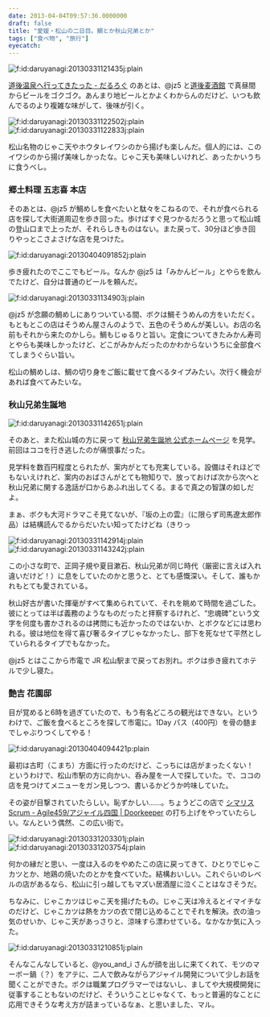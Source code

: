 ```yaml
---
date: 2013-04-04T09:57:36.0000000
draft: false
title: "愛媛・松山の二日目。鯛とか秋山兄弟とか"
tags: ["食べ物", "旅行"]
eyecatch: 
---
```

<p><span itemscope itemtype="http://schema.org/Photograph"><img src="20130331121435.jpg" alt="f:id:daruyanagi:20130331121435j:plain" title="f:id:daruyanagi:20130331121435j:plain" class="hatena-fotolife" itemprop="image"></span></p><p><a href="https://blog.daruyanagi.jp/entry/2013/04/03/080959">&#x9053;&#x5F8C;&#x6E29;&#x6CC9;&#x3078;&#x884C;&#x3063;&#x3066;&#x304D;&#x305F;&#x3063;&#x305F; - &#x3060;&#x308B;&#x308D;&#x3050;</a> のあとは、@jz5 と<a href="http://www.dogobeer.co.jp/bakusyukan.html">&#x9053;&#x5F8C;&#x9EA6;&#x9152;&#x9928;</a> で真昼間からビールをゴクゴク。あんまり地ビールとかよくわからんのだけど、いつも飲んでるのより複雑な味がして、後味が引く。</p><p><span itemscope itemtype="http://schema.org/Photograph"><img src="20130331122502.jpg" alt="f:id:daruyanagi:20130331122502j:plain" title="f:id:daruyanagi:20130331122502j:plain" class="hatena-fotolife" itemprop="image"></span><span itemscope itemtype="http://schema.org/Photograph"><img src="20130331122833.jpg" alt="f:id:daruyanagi:20130331122833j:plain" title="f:id:daruyanagi:20130331122833j:plain" class="hatena-fotolife" itemprop="image"></span></p><p>松山名物のじゃこ天やホウタレイワシのから揚げも楽しんだ。個人的には、このイワシのから揚げ美味しかったな。じゃこ天も美味しいけれど、あったかいうちに食うべし。</p>

<div class="section">
<h3>郷土料理 五志喜 本店</h3>
<p>そのあとは、@jz5 が鯛めしを食べたいと駄々をこねるので、それが食べられる店を探して大街道周辺を歩き回った。歩けばすぐ見つかるだろうと思って松山城の登山口まで上ったが、それらしきものはない。また戻って、30分ほど歩き回りやっとこさよさげな店を見つけた。</p><p><span itemscope itemtype="http://schema.org/Photograph"><img src="20130404091852.jpg" alt="f:id:daruyanagi:20130404091852j:plain" title="f:id:daruyanagi:20130404091852j:plain" class="hatena-fotolife" itemprop="image"></span></p><p>歩き疲れたのでここでもビール。なんか @jz5 は「みかんビール」とやらを飲んでたけど、自分は普通のビールを頼んだ。</p><p><span itemscope itemtype="http://schema.org/Photograph"><img src="20130331134903.jpg" alt="f:id:daruyanagi:20130331134903j:plain" title="f:id:daruyanagi:20130331134903j:plain" class="hatena-fotolife" itemprop="image"></span></p><p>@jz5 が念願の鯛めしにありついている間、ボクは鯛そうめんの方をいただく。もともとこの店はそうめん屋さんのようで、五色のそうめんが美しい。お店の名前もそれから来たのかしら。鯛もじゅるりと旨い。定食についてきたみかん寿司とやらも美味しかったけど、どこがみかんだったのかわからないうちに全部食べてしまうぐらい旨い。</p><p>松山の鯛めしは、鯛の切り身をご飯に載せて食べるタイプみたい。次行く機会があれば食べてみたいな。</p>

</div>
<div class="section">
<h3>秋山兄弟生誕地</h3>
<p><span itemscope itemtype="http://schema.org/Photograph"><img src="20130331142651.jpg" alt="f:id:daruyanagi:20130331142651j:plain" title="f:id:daruyanagi:20130331142651j:plain" class="hatena-fotolife" itemprop="image"></span></p><p>そのあと、また松山城の方に戻って <a href="http://www.akiyama-kyodai.gr.jp/">&#x79CB;&#x5C71;&#x5144;&#x5F1F;&#x751F;&#x8A95;&#x5730; &#x516C;&#x5F0F;&#x30DB;&#x30FC;&#x30E0;&#x30DA;&#x30FC;&#x30B8;</a> を見学。前回はココを行き逃したのが痛恨事だった。</p><p>見学料を数百円程度とられたが、案内がとても充実している。設備はそれほどでもないえけれど、案内のおばさんがとても物知りで、放っておけば次から次へと秋山兄弟に関する逸話が口からあふれ出してくる。まるで真之の智謀の如しだよ。</p><p>まぁ、ボクも大河ドラマこそ見てないが、『坂の上の雲』（に限らず司馬遼太郎作品）は結構読んでるからだいたい知ってたけどね（きりっ</p><p><span itemscope itemtype="http://schema.org/Photograph"><img src="20130331142914.jpg" alt="f:id:daruyanagi:20130331142914j:plain" title="f:id:daruyanagi:20130331142914j:plain" class="hatena-fotolife" itemprop="image"></span><span itemscope itemtype="http://schema.org/Photograph"><img src="20130331143242.jpg" alt="f:id:daruyanagi:20130331143242j:plain" title="f:id:daruyanagi:20130331143242j:plain" class="hatena-fotolife" itemprop="image"></span></p><p>この小さな町で、正岡子規や夏目漱石、秋山兄弟が同じ時代（厳密に言えば入れ違いだけど！）に息をしていたのかと思うと、とても感慨深い。そして、誰もかれもとても愛されている。</p><p>秋山好古が書いた揮毫がすべて集められていて、それを眺めて時間を過ごした。彼にとっては半ば義務のようなものだったと拝察するけれど、“忠魂碑”という文字を何度も書かされるのは拷問にも近かったのではないか、とボクなどには思われる。彼は地位を得て喜び奢るタイプじゃなかったし、部下を死なせて平然としていられるタイプでもなかった。</p><p>@jz5 とはここから市電で JR 松山駅まで戻ってお別れ。ボクは歩き疲れてホテルで少し寝た。</p>

</div>
<div class="section">
<h3>艶吉 花園邸</h3>
<p>目が覚めると6時を過ぎていたので、もう有名どころの観光はできない。というわけで、ご飯を食べるところを探して市電に。1Day パス（400円）を骨の髄までしゃぶりつくしてやる！</p><p><span itemscope itemtype="http://schema.org/Photograph"><img src="20130404094421.png" alt="f:id:daruyanagi:20130404094421p:plain" title="f:id:daruyanagi:20130404094421p:plain" class="hatena-fotolife" itemprop="image"></span></p><p>最初は古町（こまち）方面に行ったのだけど、こっちには店がまったくない！　というわけで、松山市駅の方に向かい、呑み屋を一人で探していた。で、ココの店を見つけてメニューをガン見しつつ、書いるかどうか吟味していた。</p><p><script>    window.twttr = (function(d, s, id) {        var js, fjs = d.getElementsByTagName(s)[0],            t = window.twttr || {};        if (d.getElementById(id)) return t;        js = d.createElement(s);        js.id = id;        js.src = "https://platform.twitter.com/widgets.js";        fjs.parentNode.insertBefore(js, fjs);        t._e = [];        t.ready = function(f) {            t._e.push(f);        };        return t;    }(document, "script", "twitter-wjs"));</script><script>    twttr.ready(function (twttr) {        var el = document.getElementsByClassName('twitter-syntax-tweet-id-318314126076174336');        for (var i=0;i<el.length;i++) {            if (!!el[i].getAttribute('data-is-tweet-loaded')){                continue;            }            el[i].setAttribute('data-is-tweet-loaded', '1');            twttr.widgets.createTweet('318314126076174336',el[i],{});        }    });</script><div class="twitter-syntax-tweet-id-318314126076174336"></div></p><p>その姿が目撃されていたらしい。恥ずかしい……。ちょうどこの店で <a href="http://agile459.doorkeeper.jp/events/3260">&#x30B7;&#x30DE;&#x30EA;&#x30B9;Scrum - Agile459/&#x30A2;&#x30B8;&#x30E3;&#x30A4;&#x30EB;&#x56DB;&#x56FD; | Doorkeeper</a> の打ち上げをやっていたらしい。なんという偶然、この広い街で。</p><p><span itemscope itemtype="http://schema.org/Photograph"><img src="20130331203301.jpg" alt="f:id:daruyanagi:20130331203301j:plain" title="f:id:daruyanagi:20130331203301j:plain" class="hatena-fotolife" itemprop="image"></span><span itemscope itemtype="http://schema.org/Photograph"><img src="20130331203754.jpg" alt="f:id:daruyanagi:20130331203754j:plain" title="f:id:daruyanagi:20130331203754j:plain" class="hatena-fotolife" itemprop="image"></span></p><p>何かの縁だと思い、一度は入るのをやめたこの店に戻ってきて、ひとりでじゃこカツとか、地鶏の焼いたのとかを食べていた。結構おいしい。これぐらいのレベルの店があるなら、松山に引っ越してもマズい居酒屋に泣くことはなさそうだ。</p><p>ちなみに、じゃこカツはじゃこ天を揚げたもの。じゃこ天は冷えるとイマイチなのだけど、じゃこカツは熱をカツの衣で閉じ込めることでそれを解決。衣の油っ気のせいか、じゃこ天があっさりと、涼味すら漂わせている。なかなか気に入った。</p><p><span itemscope itemtype="http://schema.org/Photograph"><img src="20130331210851.jpg" alt="f:id:daruyanagi:20130331210851j:plain" title="f:id:daruyanagi:20130331210851j:plain" class="hatena-fotolife" itemprop="image"></span></p><p>そんなこんなしていると、@you_and_i さんが顔を出しに来てくれて、モツのマーボー鍋（？）をアテに、二人で飲みながらアジャイル開発について少しお話を聞くことができた。ボクは職業プログラマーではないし、ましてや大規模開発に従事することもないのだけど、そういうことじゃなくて、もっと普遍的なことに応用できそうな考え方が詰まっているなぁ、と思いました、マル。</p>

</div>